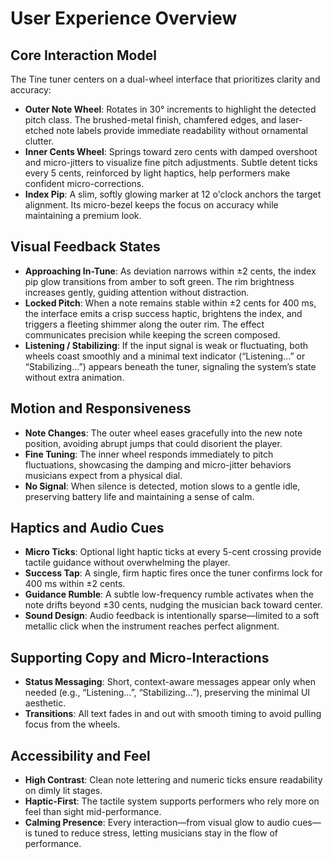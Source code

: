 # User Experience Overview

## Core Interaction Model
The Tine tuner centers on a dual-wheel interface that prioritizes clarity and accuracy:
- **Outer Note Wheel**: Rotates in 30° increments to highlight the detected pitch class. The brushed-metal finish, chamfered edges, and laser-etched note labels provide immediate readability without ornamental clutter.
- **Inner Cents Wheel**: Springs toward zero cents with damped overshoot and micro-jitters to visualize fine pitch adjustments. Subtle detent ticks every 5 cents, reinforced by light haptics, help performers make confident micro-corrections.
- **Index Pip**: A slim, softly glowing marker at 12 o'clock anchors the target alignment. Its micro-bezel keeps the focus on accuracy while maintaining a premium look.

## Visual Feedback States
- **Approaching In-Tune**: As deviation narrows within ±2 cents, the index pip glow transitions from amber to soft green. The rim brightness increases gently, guiding attention without distraction.
- **Locked Pitch**: When a note remains stable within ±2 cents for 400 ms, the interface emits a crisp success haptic, brightens the index, and triggers a fleeting shimmer along the outer rim. The effect communicates precision while keeping the screen composed.
- **Listening / Stabilizing**: If the input signal is weak or fluctuating, both wheels coast smoothly and a minimal text indicator (“Listening…” or “Stabilizing…”) appears beneath the tuner, signaling the system’s state without extra animation.

## Motion and Responsiveness
- **Note Changes**: The outer wheel eases gracefully into the new note position, avoiding abrupt jumps that could disorient the player.
- **Fine Tuning**: The inner wheel responds immediately to pitch fluctuations, showcasing the damping and micro-jitter behaviors musicians expect from a physical dial.
- **No Signal**: When silence is detected, motion slows to a gentle idle, preserving battery life and maintaining a sense of calm.

## Haptics and Audio Cues
- **Micro Ticks**: Optional light haptic ticks at every 5-cent crossing provide tactile guidance without overwhelming the player.
- **Success Tap**: A single, firm haptic fires once the tuner confirms lock for 400 ms within ±2 cents.
- **Guidance Rumble**: A subtle low-frequency rumble activates when the note drifts beyond ±30 cents, nudging the musician back toward center.
- **Sound Design**: Audio feedback is intentionally sparse—limited to a soft metallic click when the instrument reaches perfect alignment.

## Supporting Copy and Micro-Interactions
- **Status Messaging**: Short, context-aware messages appear only when needed (e.g., “Listening…”, “Stabilizing…”), preserving the minimal UI aesthetic.
- **Transitions**: All text fades in and out with smooth timing to avoid pulling focus from the wheels.

## Accessibility and Feel
- **High Contrast**: Clean note lettering and numeric ticks ensure readability on dimly lit stages.
- **Haptic-First**: The tactile system supports performers who rely more on feel than sight mid-performance.
- **Calming Presence**: Every interaction—from visual glow to audio cues—is tuned to reduce stress, letting musicians stay in the flow of performance.
